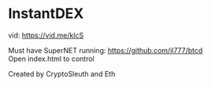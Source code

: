 # InstantDEX  
  
vid: https://vid.me/kIcS  
  
Must have SuperNET running: https://github.com/jl777/btcd  
Open index.html to control  
  
Created by CryptoSleuth and Eth  
